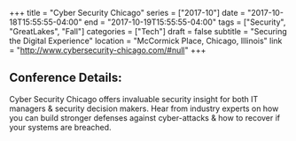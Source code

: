 +++
title = "Cyber Security Chicago"
series = ["2017-10"]
date = "2017-10-18T15:55:55-04:00"
end = "2017-10-19T15:55:55-04:00"
tags = ["Security", "GreatLakes", "Fall"]
categories = ["Tech"]
draft = false
subtitle = "Securing the Digital Experience"
location = "McCormick Place, Chicago, Illinois"
link = "http://www.cybersecurity-chicago.com/#null"
+++



## Conference Details: 

Cyber Security Chicago offers invaluable security insight for both IT managers & security decision makers. Hear from industry experts on how you can build stronger defenses against cyber-attacks & how to recover if your systems are breached.
